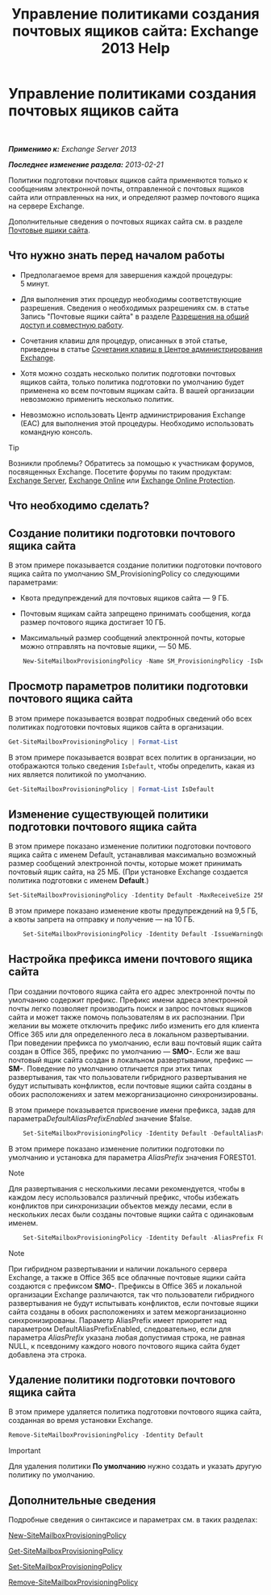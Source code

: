 ﻿---
title: 'Управление политиками создания почтовых ящиков сайта: Exchange 2013 Help'
TOCTitle: Управление политиками создания почтовых ящиков сайта
ms:assetid: 2f160d1a-a031-461f-8d29-c9cd49ca1645
ms:mtpsurl: https://technet.microsoft.com/ru-ru/library/JJ710340(v=EXCHG.150)
ms:contentKeyID: 50487736
ms.date: 04/30/2018
mtps_version: v=EXCHG.150
ms.translationtype: HT
---

# Управление политиками создания почтовых ящиков сайта

 

_**Применимо к:** Exchange Server 2013_

_**Последнее изменение раздела:** 2013-02-21_

Политики подготовки почтовых ящиков сайта применяются только к сообщениям электронной почты, отправленной с почтовых ящиков сайта или отправленных на них, и определяют размер почтового ящика на сервере Exchange.

Дополнительные сведения о почтовых ящиках сайта см. в разделе [Почтовые ящики сайта](site-mailboxes-exchange-2013-help.md).

## Что нужно знать перед началом работы

  - Предполагаемое время для завершения каждой процедуры: 5 минут.

  - Для выполнения этих процедур необходимы соответствующие разрешения. Сведения о необходимых разрешениях см. в статье Запись "Почтовые ящики сайта" в разделе [Разрешения на общий доступ и совместную работу](sharing-and-collaboration-permissions-exchange-2013-help.md).

  - Сочетания клавиш для процедур, описанных в этой статье, приведены в статье [Сочетания клавиш в Центре администрирования Exchange](keyboard-shortcuts-in-the-exchange-admin-center-exchange-online-protection-help.md).

  - Хотя можно создать несколько политик подготовки почтовых ящиков сайта, только политика подготовки по умолчанию будет применена ко всем почтовым ящикам сайта. В вашей организации невозможно применить несколько политик.

  - Невозможно использовать Центр администрирования Exchange (EAC) для выполнения этой процедуры. Необходимо использовать командную консоль.

> [!TIP]  
> Возникли проблемы? Обратитесь за помощью к участникам форумов, посвященных Exchange. Посетите форумы по таким продуктам: <a href="https://go.microsoft.com/fwlink/p/?linkid=60612">Exchange Server</a>, <a href="https://go.microsoft.com/fwlink/p/?linkid=267542">Exchange Online</a> или <a href="https://go.microsoft.com/fwlink/p/?linkid=285351">Exchange Online Protection</a>.


## Что необходимо сделать?

## Создание политики подготовки почтового ящика сайта

В этом примере показывается создание политики подготовки почтового ящика сайта по умолчанию SM\_ProvisioningPolicy со следующими параметрами:

  - Квота предупреждений для почтовых ящиков сайта — 9 ГБ.

  - Почтовым ящикам сайта запрещено принимать сообщения, когда размер почтового ящика достигает 10 ГБ.

  - Максимальный размер сообщений электронной почты, которые можно отправлять на почтовые ящики, — 50 МБ.

<!-- end list -->
```powershell
    New-SiteMailboxProvisioningPolicy -Name SM_ProvisioningPolicy -IsDefault -IssueWarningQuota 9GB -ProhibitSendReceiveQuota 10GB -MaxReceiveSize 50MB
```
## Просмотр параметров политики подготовки почтового ящика сайта

В этом примере показывается возврат подробных сведений обо всех политиках подготовки почтовых ящиков сайта в организации.

```powershell
Get-SiteMailboxProvisioningPolicy | Format-List
```

В этом примере показывается возврат всех политик в организации, но отображаются только сведения `IsDefault`, чтобы определить, какая из них является политикой по умолчанию.

```powershell
Get-SiteMailboxProvisioningPolicy | Format-List IsDefault
```

## Изменение существующей политики подготовки почтового ящика сайта

В этом примере показано изменение политики подготовки почтового ящика сайта с именем Default, устанавливая максимально возможный размер сообщений электронной почты, которые может принимать почтовый ящик сайта, на 25 МБ. (При установке Exchange создается политика подготовки с именем **Default**.)

```powershell
Set-SiteMailboxProvisioningPolicy -Identity Default -MaxReceiveSize 25MB
```

В этом примере показано изменение квоты предупреждений на 9,5 ГБ, а квоты запрета на отправку и получение — на 10 ГБ.
```powershell
    Set-SiteMailboxProvisioningPolicy -Identity Default -IssueWarningQuota 9GB -ProhibitSendReceiveQuota 10GB
```
## Настройка префикса имени почтового ящика сайта

При создании почтового ящика сайта его адрес электронной почты по умолчанию содержит префикс. Префикс имени адреса электронной почты легко позволяет производить поиск и запрос почтовых ящиков сайта и может также помочь пользователям в их распознании. При желании вы можете отключить префикс либо изменить его для клиента Office 365 или для определенного леса в локальном развертывании. При поведении префикса по умолчанию, если ваш почтовый ящик сайта создан в Office 365, префикс по умолчанию — **SMO-**. Если же ваш почтовый ящик сайта создан в локальном развертывании, префикс — **SM-**. Поведение по умолчанию отличается при этих типах развертывания, так что пользователи гибридного развертывания не будут испытывать конфликтов, если почтовые ящики сайта созданы в обоих расположениях и затем межорганизационно синхронизированы.

В этом примере показывается присвоение имени префикса, задав для параметра*DefaultAliasPrefixEnabled* значение $false.
```powershell
    Set-SiteMailboxProvisioningPolicy -Identity Default -DefaultAliasPrefixEnabled $false -AliasPrefix $null
```
В этом примере показано изменение политики подготовки по умолчанию и установка для параметра *AliasPrefix* значения FOREST01.

> [!NOTE]  
> Для развертывания с несколькими лесами рекомендуется, чтобы в каждом лесу использовался различный префикс, чтобы избежать конфликтов при синхронизации объектов между лесами, если в нескольких лесах были созданы почтовые ящики сайта с одинаковым именем.

```powershell
    Set-SiteMailboxProvisioningPolicy -Identity Default -AliasPrefix FOREST01 -DefaultAliasPrefixEnabled $false
```
> [!NOTE]  
> При гибридном развертывании и наличии локального сервера Exchange, а также в Office 365 все облачные почтовые ящики сайта создаются с префиксом <strong>SMO-</strong>. Префиксы в Office 365 и локальной организации Exchange различаются, так что пользователи гибридного развертывания не будут испытывать конфликтов, если почтовые ящики сайта созданы в обоих расположениях и затем межорганизационно синхронизированы. Параметр AliasPrefix имеет приоритет над параметром DefaultAliasPrefixEnabled, следовательно, если для параметра <em>AliasPrefix</em> указана любая допустимая строка, не равная NULL, к псевдониму каждого нового почтового ящика сайта будет добавлена эта строка.


## Удаление политики подготовки почтового ящика сайта

В этом примере удаляется политика подготовки почтового ящика сайта, созданная во время установки Exchange.

```powershell
Remove-SiteMailboxProvisioningPolicy -Identity Default
```

> [!IMPORTANT]  
> Для удаления политики <strong>По умолчанию</strong> нужно создать и указать другую политику по умолчанию.


## Дополнительные сведения

Подробные сведения о синтаксисе и параметрах см. в таких разделах:

[New-SiteMailboxProvisioningPolicy](https://technet.microsoft.com/ru-ru/library/jj218647\(v=exchg.150\))

[Get-SiteMailboxProvisioningPolicy](https://technet.microsoft.com/ru-ru/library/jj218617\(v=exchg.150\))

[Set-SiteMailboxProvisioningPolicy](https://technet.microsoft.com/ru-ru/library/jj218624\(v=exchg.150\))

[Remove-SiteMailboxProvisioningPolicy](https://technet.microsoft.com/ru-ru/library/jj218672\(v=exchg.150\))

